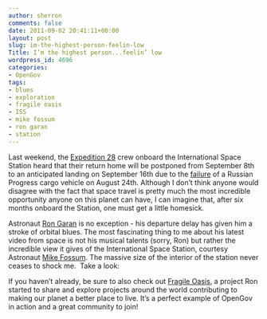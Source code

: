 ```yaml
---
author: sherron
comments: false
date: 2011-09-02 20:41:11+00:00
layout: post
slug: im-the-highest-person-feelin-low
Title: I’m the highest person...feelin’ low
wordpress_id: 4696
categories:
- OpenGov
tags:
- blues
- exploration
- fragile oasis
- ISS
- mike fossum
- ron garan
- station
---
```


Last weekend, the [Expedition 28](http://www.nasa.gov/mission_pages/station/expeditions/expedition28/index.html) crew onboard the International Space Station heard that their return home will be postponed from September 8th to an anticipated landing on September 16th due to the [failure](http://www.nasa.gov/mission_pages/station/expeditions/expedition28/p44_launch.html) of a Russian Progress cargo vehicle on August 24th. Although I don’t think anyone would disagree with the fact that space travel is pretty much the most incredible opportunity anyone on this planet can have, I can imagine that, after six months onboard the Station, one must get a little homesick.

Astronaut [Ron Garan](https://twitter.com/#!/astro_ron) is no exception - his departure delay has given him a stroke of orbital blues. The most fascinating thing to me about his latest video from space is not his musical talents (sorry, Ron) but rather the incredible view it gives of the International Space Station, courtesy Astronaut [Mike Fossum](https://twitter.com/#!/astro_aggie). The massive size of the interior of the station never ceases to shock me.  Take a look:



If you haven’t already, be sure to also check out [Fragile Oasis](http://fragileoasis.org/), a project Ron started to share and explore projects around the world contributing to making our planet a better place to live. It’s a perfect example of OpenGov in action and a great community to join!


